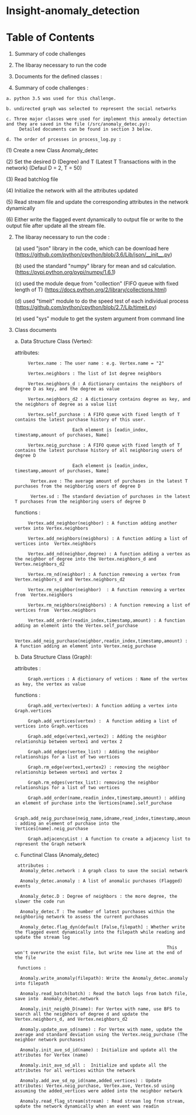 # Insight-anomaly_detection
# Table of Contents
1. Summary of code challenges 

2. The libaray necessary to run the code

3. Documents for the defined classes : 


 1.  Summary of code challenges :

	a. python 3.5 was used for this challenge.

	b. undirected graph was selected to represent the social networks

	c. Three major classes were used for implement this anmoaly detection and they are saved in the file (/src/anomaly_detec.py):
		 Detailed documents can be found in section 3 below.

	d. The order of prcesses in process_log.py :

   (1) Create a new Class Anomaly_detec
   
   (2) Set the desired D (Degree) and T (Latest T Transactions with in the network) (Defaul D = 2, T = 50)
   
   (3) Read batchlog file
   
   (4) Initialize the network with all the attributes updated
   
   (5) Read stream file and update the corresponding attributes in the network dynamically
   
   (6) Either write the flagged event dynamically to output file or write to the output file after update all the stream file. 


2. The libaray necessary to run the code : 

   (a) used "json" library in the code, which can be download here (https://github.com/python/cpython/blob/3.6/Lib/json/__init__.py)
   
   (b) used the standard "numpy" library for mean and sd calculation. (https://pypi.python.org/pypi/numpy/1.6.1)
   
   (c) used the module deque from "collection" (FIFO queue with fixed length of T) (https://docs.python.org/2/library/collections.html)
   
   (d) used "timeit" module to do the speed test of each individual process (https://github.com/python/cpython/blob/2.7/Lib/timeit.py)
   
   (e) used "sys" module to get the system argument from command line 

3. Class documents

	a. Data Structure Class (Vertex):

	attributes:           

			Vertex.name : The user name : e.g. Vertex.name = "2"  

			Vertex.neighbors : The list of 1st degree neighbors  

			Vertex.neighbors_d : A dictionary contains the neighbors of degree D as key, and the degree as value   

			Vertex.neighbors_d2 : A dictionary contains degree as key, and the neigbhors of degree as a value list   

			Vertex.self_purchase : A FIFO queue with fixed length of T contains the latest purchase history of this user.

							 Each element is [eadin_index, timestamp,amount of purchases, Name]

			Vertex.neig_purchase : A FIFO queue with fixed length of T contains the latest purchase history of all neighboring users of degree D 

							 Each element is [eadin_index, timestamp,amount of purchases, Name] 

			 Vertex.ave : The average amount of purchases in the latest T purchases from the neighboring users of degree D  

			 Vertex.sd : The standard deviation of purchases in the latest T purchases from the neighboring users of degree D 

	functions :     

			Vertex.add_neighbor(neighbor) : A function adding another vertex into Vertex.neighbors    

			Vertex.add_neighbors(neigbhors) : A function adding a list of  vertices into  Vertex.neighbors   

			Vertex.add_nd(neighbor,degree) : A function adding a vertex as the neighbor of degree into the Vertex.neighbors_d and Vertex.neighbors_d2

			Vertex.rm_nd(neighbor) : A function removing a vertex from Vertex.neighbors_d and Vertex.neighbors_d2

			Vertex.rm_neighbor(neighbor)  : A function removing a vertex from  Vertex.neighbors

			Vertex.rm_neighbors(neighbors) : A function removing a list of vertices from  Vertex.neighbors

			Vertex.add_order(readin_index,timestamp,amount) : A function adding an element into the Vertex.self_purchase

			Vertex.add_neig_purchase(neighbor,readin_index,timestamp,amount) : A function adding an element into Vertex.neig_purchase

	b. Data Structure Class (Graph):

	 attributes :

			Graph.vertices : A dictionary of vetices : Name of the vertex as key, the vertex as value

	 functions :    

			Graph.add_vertex(vertex): A function adding a vertex into Graph.vertices

			Graph.add_vertices(vertex) :  A function adding a list of  vertices into Graph.vertices

			Graph.add_edge(vertex1,vertex2) : Adding the neighbor relationship between vertex1 and vertex 2

			Graph.add_edges(vertex_list) : Adding the neighbor relationships for a list of two vertices

			Graph.rm_edge(vertex1,vertex2) : removing the neighbor relationship between vertex1 and vertex 2

			Graph.rm_edges(vertex_list): removing the neighbor relationships for a list of two vertices

			Graph.add_order(name,readin_index,timestamp,amount) : adding an element of purchase into the Vertices[name].self_purchase

			Graph.add_neig_purchase(neig_name,idname,read_index,timestamp,amount) : adding an element of purchase into the Vertices[name].neig_purchase

			Graph.adjacencyList : A function to create a adjacency list to represent the Graph network

	c. Functinal Class (Anomaly_detec)

		attributes :
		 Anomaly_detec.network : A graph class to save the social network

		 Anomaly_detec.anomaly : A list of anomalic purchases (Flagged) events

		 Anomaly_detec.D : Degree of neighbors : the more degree, the slower the code run

		 Anomaly_detec.T : The number of latest purchases within the neighboring network to assess the current purchases

		 Anomaly_detec.flag_dyn(default [False,filepath] : Whether write the flagged event dynamically into the filepath while reading and update the stream log

																 This won't overwrite the exist file, but write new line at the end of the file

		functions : 

		 Anomaly.write_anomaly(filepath): Write the Anomaly_detec.anomaly into filepath

		 Anomaly.read_batch(batch) : Read the batch logs from batch file, save into  Anomaly_detec.network

		 Anomaly.init_neighb_D(name): For Vertex with name, use BFS to search all the neigbhors of degree d and update the Vertex.neighbors_d, and Vertex.neighbors_d2

		 Anomaly.update_ave_sd(name) : For Vertex with name, update the average and standard deviation using the Vertex.neig_purchase (The neighbor network purchases)

		 Anomaly.init_ave_sd_id(name) : Initialize and update all the attributes for Vertex (name)

		 Anomaly.init_ave_sd_all :  Initialize and update all the attributes for all vertices within the network

		 Anomaly.add_ave_sd_np_id(name,added_vertices) : Update attributes: Vertex.neig_purchase, Vertex.ave, Vertex.sd using assuming the added_vertices were added into the neighbor network

		 Anomaly.read_flag_stream(stream) : Read stream log from stream, update the network dynamically when an event was readin
   
